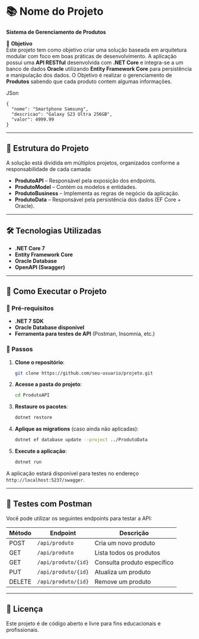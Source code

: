 # 📚 Nome do Projeto

**Sistema de Gerenciamento de Produtos**

🎯 **Objetivo**  
Este projeto tem como objetivo criar uma solução baseada em arquitetura modular com foco em boas práticas de desenvolvimento. A aplicação possui uma **API RESTful** desenvolvida com **.NET Core** e integra-se a um banco de dados **Oracle** utilizando **Entity Framework Core** para persistência e manipulação dos dados. O Objetivo é realizar o gerenciamento de **Produtos** sabendo que cada produto contem algumas informações.

JSon
```
{
  "nome": "Smartphone Samsung",
  "descricao": "Galaxy S23 Ultra 256GB",
  "valor": 4999.99
}
```

---

## 🧱 Estrutura do Projeto

A solução está dividida em múltiplos projetos, organizados conforme a responsabilidade de cada camada:

- **ProdutoAPI** – Responsável pela exposição dos endpoints.
- **ProdutoModel** – Contém os modelos e entidades.
- **ProdutoBusiness** – Implementa as regras de negócio da aplicação.
- **ProdutoData** – Responsável pela persistência dos dados (EF Core + Oracle).

---

## 🛠️ Tecnologias Utilizadas

- **.NET Core 7**
- **Entity Framework Core**
- **Oracle Database**
- **OpenAPI (Swagger)**

---

## 🚀 Como Executar o Projeto

### 🔧 Pré-requisitos

- **.NET 7 SDK**
- **Oracle Database disponível**
- **Ferramenta para testes de API** (Postman, Insomnia, etc.)

### 🏁 Passos

1. **Clone o repositório**:

    ```bash
    git clone https://github.com/seu-usuario/projeto.git
    ```

2. **Acesse a pasta do projeto**:

    ```bash
    cd ProdutoAPI
    ```

3. **Restaure os pacotes**:

    ```bash
    dotnet restore
    ```

4. **Aplique as migrations** (caso ainda não aplicadas):

    ```bash
    dotnet ef database update --project ../ProdutoData
    ```

5. **Execute a aplicação**:

    ```bash
    dotnet run
    ```

A aplicação estará disponível para testes no endereço `http://localhost:5237/swagger`.

---

## 🧪 Testes com Postman

Você pode utilizar os seguintes endpoints para testar a API:

| Método | Endpoint         | Descrição                   |
|--------|------------------|-----------------------------|
| POST   | `/api/produto`    | Cria um novo produto        |
| GET    | `/api/produto`    | Lista todos os produtos     |
| GET    | `/api/produto/{id}` | Consulta produto específico |
| PUT    | `/api/produto/{id}` | Atualiza um produto         |
| DELETE | `/api/produto/{id}` | Remove um produto           |

---

## 📝 Licença

Este projeto é de código aberto e livre para fins educacionais e profissionais.
